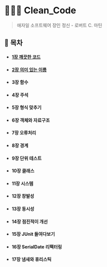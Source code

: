 # 👩🏻‍💻 Clean_Code
> 애자일 소프트웨어 장인 정신 - 로버트 C. 마틴
## 📝 목차 
- #### [1장 깨끗한 코드](./chapter1/README.md)
- #### [2장 의미 있는 이름](./chapter2/README.md)
- #### 3장 함수
- #### 4장 주석
- #### 5장 형식 맞추기
- #### 6장 객체와 자료구조
- #### 7장 오류처리
- #### 8장 경계 
- #### 9장 단위 테스트
- #### 10장 클래스
- #### 11장 시스템
- #### 12장 창발성
- #### 13장 동시성
- #### 14장 점진적이 개선
- #### 15장 JUnit 들여다보기
- #### 16장 SerialDate 리팩터링
- #### 17장 냄새와 휴리스틱
